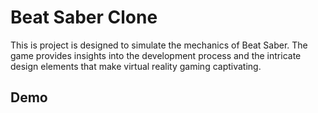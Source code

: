 # Beat Saber Clone

This is project is designed to simulate the mechanics of Beat Saber. The game provides insights into the development process and the intricate design elements that make virtual reality gaming captivating.


## Demo
